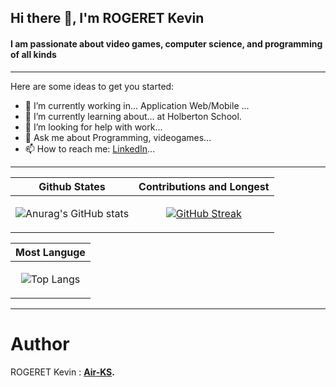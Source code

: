 ## Hi there 👋, I'm ROGERET Kevin 
#### I am passionate about video games, computer science, and programming of all kinds

--------------------------------------
<!--
**Air-KS/Air-KS** is a ✨ _special_ ✨ repository because its `README.md` (this file) appears on your GitHub profile.
-->

Here are some ideas to get you started:

- 🔭 I’m currently working in... Application Web/Mobile ...
- 🌱 I’m currently learning about... at Holberton School.
- 🤔 I’m looking for help with work...
- 💬 Ask me about Programming, videogames...
- 📫 How to reach me: [LinkedIn](https://www.linkedin.com/in/kevinrogeret/)...
--------------------------------------

|Github States|Contributions and Longest|
|--|--|
|<p align="center">![Anurag's GitHub stats](https://github-readme-stats.vercel.app/api?username=Air-KS&theme=prussian&show_icons=true)</p>|<p align="center">[![GitHub Streak](https://streak-stats.demolab.com?user=Air-KS&theme=tokyonight&border_radius=25&exclude_days=Sun%2CSat&card_width=496)](https://git.io/streak-stats)</p>|

| Most Languge |
|--------------|
|<p align="center">![Top Langs](https://github-readme-stats.vercel.app/api/top-langs/?username=Air-KS&layout=compact)</p>|
----------------------------------------------------------

# Author
ROGERET Kevin : **[Air-KS](https://github.com/Air-KS).** <br>

